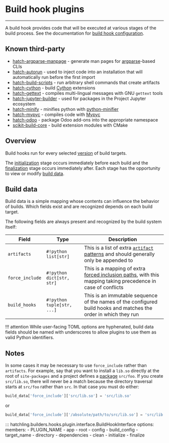 # Build hook plugins

-----

A build hook provides code that will be executed at various stages of the build process. See the documentation for [build hook configuration](../../config/build.md#build-hooks).

## Known third-party

- [hatch-argparse-manpage](https://github.com/damonlynch/hatch-argparse-manpage) - generate man pages for [argparse](https://docs.python.org/3/library/argparse.html#argparse.ArgumentParser)-based CLIs
- [hatch-autorun](https://github.com/ofek/hatch-autorun) - used to inject code into an installation that will automatically run before the first import
- [hatch-build-scripts](https://github.com/rmorshea/hatch-build-scripts) - run arbitrary shell commands that create artifacts
- [hatch-cython](https://github.com/joshua-auchincloss/hatch-cython) - build [Cython](https://github.com/cython/cython) extensions
- [hatch-gettext](https://github.com/damonlynch/hatch-gettext) - compiles multi-lingual messages with GNU `gettext` tools
- [hatch-jupyter-builder](https://github.com/jupyterlab/hatch-jupyter-builder) - used for packages in the Project Jupyter ecosystem
- [hatch-minify](https://github.com/djcopley/hatch-minify) - minifies python with [python-minifier](https://github.com/dflook/python-minifier)
- [hatch-mypyc](https://github.com/ofek/hatch-mypyc) - compiles code with [Mypyc](https://github.com/mypyc/mypyc)
- [hatch-odoo](https://github.com/acsone/hatch-odoo) - package Odoo add-ons into the appropriate namespace
- [scikit-build-core](https://github.com/scikit-build/scikit-build-core) - build extension modules with CMake

## Overview

Build hooks run for every selected [version](../../config/build.md#versions) of build targets.

The [initialization](#hatchling.builders.hooks.plugin.interface.BuildHookInterface.initialize) stage occurs immediately before each build and the [finalization](#hatchling.builders.hooks.plugin.interface.BuildHookInterface.finalize) stage occurs immediately after. Each stage has the opportunity to view or modify [build data](#build-data).

## Build data

Build data is a simple mapping whose contents can influence the behavior of builds. Which fields exist and are recognized depends on each build target.

The following fields are always present and recognized by the build system itself:

| Field | Type | Description |
| --- | --- | --- |
| `artifacts` | `#!python list[str]` | This is a list of extra [`artifact` patterns](../../config/build.md#artifacts) and should generally only be appended to |
| `force_include` | `#!python dict[str, str]` | This is a mapping of extra [forced inclusion paths](../../config/build.md#forced-inclusion), with this mapping taking precedence in case of conflicts |
| `build_hooks` | `#!python tuple[str, ...]` | This is an immutable sequence of the names of the configured build hooks and matches the order in which they run |

!!! attention
    While user-facing TOML options are hyphenated, build data fields should be named with underscores to allow plugins to use them as valid Python identifiers.

## Notes

In some cases it may be necessary to use `force_include` rather than `artifacts`. For example, say that you want to install a `lib.so` directly at the root of `site-packages` and a project defines a [package](../../config/build.md#packages) `src/foo`. If you create `src/lib.so`, there will never be a match because the directory traversal starts at `src/foo` rather than `src`. In that case you must do either:

```python
build_data['force_include']['src/lib.so'] = 'src/lib.so'
```

or

```python
build_data['force_include']['/absolute/path/to/src/lib.so'] = 'src/lib.so'
```

::: hatchling.builders.hooks.plugin.interface.BuildHookInterface
    options:
      members:
      - PLUGIN_NAME
      - app
      - root
      - config
      - build_config
      - target_name
      - directory
      - dependencies
      - clean
      - initialize
      - finalize
